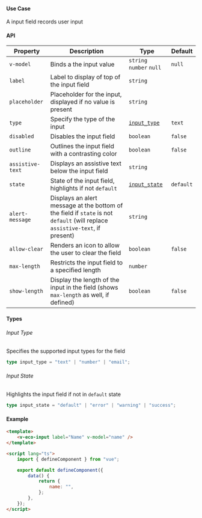 #### Use Case

A input field records user input

#### API

| Property         | Description                                                                                                                  | Type                          | Default   |
| ---------------- | ---------------------------------------------------------------------------------------------------------------------------- | ----------------------------- | --------- |
| `v-model`        | Binds a the input value                                                                                                      | `string` `number` `null`      | `null`    |
| `label`          | Label to display of top of the input field                                                                                   | `string`                      |           |
| `placeholder`    | Placeholder for the input, displayed if no value is present                                                                  | `string`                      |           |
| `type`           | Specify the type of the input                                                                                                | [`input_type`](#input-type)   | `text`    |
| `disabled`       | Disables the input field                                                                                                     | `boolean`                     | `false`   |
| `outline`        | Outlines the input field with a contrasting color                                                                            | `boolean`                     | `false`   |
| `assistive-text` | Displays an assistive text below the input field                                                                             | `string`                      |           |
| `state`          | State of the input field, highlights if not `default`                                                                        | [`input_state`](#input-state) | `default` |
| `alert-message`  | Displays an alert message at the bottom of the field if `state` is not `default` (will replace `assistive-text`, if present) | `string`                      |           |
| `allow-clear`    | Renders an icon to allow the user to clear the field                                                                         | `boolean`                     | `false`   |
| `max-length`     | Restricts the input field to a specified length                                                                              | `number`                      |           |
| `show-length`    | Display the length of the input in the field (shows `max-length` as well, if defined)                                        | `boolean`                     | `false`   |

#### Types

###### Input Type

Specifies the supported input types for the field

```ts
type input_type = "text" | "number" | "email";
```

###### Input State

Highlights the input field if not in `default` state

```ts
type input_state = "default" | "error" | "warning" | "success";
```

#### Example

```html
<template>
	<v-eco-input label="Name" v-model="name" />
</template>

<script lang="ts">
	import { defineComponent } from "vue";

	export default defineComponent({
		data() {
			return {
				name: "",
			};
		},
	});
</script>
```

